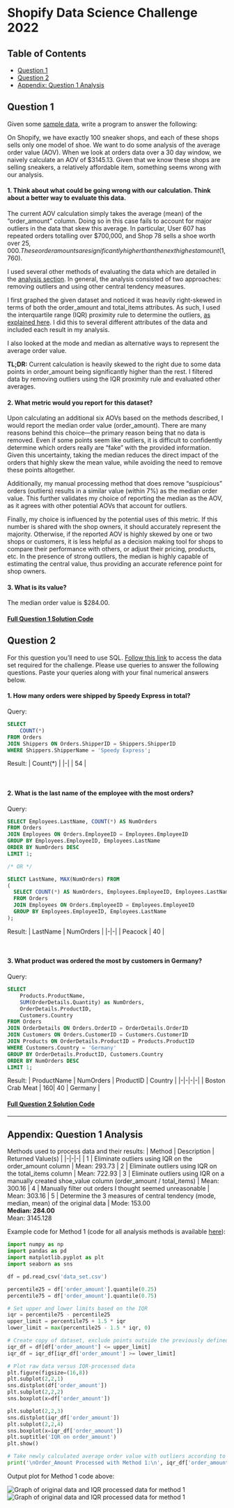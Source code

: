 # Shopify Data Science Challenge 2022
## Table of Contents

- [Question 1](#question-1)
- [Question 2](#question-2)
- [Appendix: Question 1 Analysis](#appendix-question-1-analysis)

## Question 1

Given some [sample data](https://docs.google.com/spreadsheets/d/16i38oonuX1y1g7C_UAmiK9GkY7cS-64DfiDMNiR41LM/edit#gid=0), write a program to answer the following:

On Shopify, we have exactly 100 sneaker shops, and each of these shops sells only one model of shoe. We want to do some analysis of the average order value (AOV). When we look at orders data over a 30 day window, we naively calculate an AOV of $3145.13. Given that we know these shops are selling sneakers, a relatively affordable item, something seems wrong with our analysis.

#### **1. Think about what could be going wrong with our calculation. Think about a better way to evaluate this data.**

The current AOV calculation simply takes the average (mean) of the “order_amount” column. Doing so in this case fails to account for major outliers in the data that skew this average. In particular, User 607 has repeated orders totalling over $700,000, and Shop 78 sells a shoe worth over $25,000. These order amounts are significantly higher than the next highest amount ($1,760). 

I used several other methods of evaluating the data which are detailed in the [analysis section](). In general, the analysis consisted of two approaches: removing outliers and using other central tendency measures. 

I first graphed the given dataset and noticed it was heavily right-skewed in terms of both the order_amount and total_items attributes. As such, I used the interquartile range (IQR) proximity rule to determine the outliers, [as explained here](https://www.khanacademy.org/math/statistics-probability/summarizing-quantitative-data/box-whisker-plots/a/identifying-outliers-iqr-rule). I did this to several different attributes of the data and included each result in my analysis.

I also looked at the mode and median as alternative ways to represent the average order value. 

**TL;DR:** Current calculation is heavily skewed to the right due to some data points in order_amount being significantly higher than the rest. I filtered data by removing outliers using the IQR proximity rule and evaluated other averages. 


#### **2. What metric would you report for this dataset?**

Upon calculating an additional six AOVs based on the methods described, I would report the median order value (order_amount). There are many reasons behind this choice—the primary reason being that no data is removed. Even if some points seem like outliers, it is difficult to confidently determine which orders really are “fake” with the provided information. Given this uncertainty, taking the median reduces the direct impact of the orders that highly skew the mean value, while avoiding the need to remove these points altogether. 

Additionally, my manual processing method that does remove “suspicious” orders (outliers) results in a similar value (within 7%) as the median order value. This further validates my choice of reporting the median as the AOV, as it agrees with other potential AOVs that account for outliers.

Finally, my choice is influenced by the potential uses of this metric. If this number is shared with the shop owners, it should accurately represent the majority. Otherwise, if the reported AOV is highly skewed by one or two shops or customers, it is less helpful as a decision making tool for shops to compare their performance with others, or adjust their pricing, products, etc. In the presence of strong outliers, the median is highly capable of estimating the central value, thus providing an accurate reference point for shop owners.

#### **3. What is its value?**

The median order value is $284.00.

#### [Full Question 1 Solution Code](Data-Science-Question-1.py)

## Question 2

For this question you’ll need to use SQL. [Follow this link](https://www.w3schools.com/SQL/TRYSQL.ASP?FILENAME=TRYSQL_SELECT_ALL) to access the data set required for the challenge. Please use queries to answer the following questions. Paste your queries along with your final numerical answers below.

#### **1. How many orders were shipped by Speedy Express in total?**

Query:
```sql
SELECT 
    COUNT(*)
FROM Orders
JOIN Shippers ON Orders.ShipperID = Shippers.ShipperID
WHERE Shippers.ShipperName = 'Speedy Express';
```

Result:
| Count(*) |
|-|
| 54 |

&nbsp;

#### **2. What is the last name of the employee with the most orders?** 

Query:
```sql
SELECT Employees.LastName, COUNT(*) AS NumOrders 
FROM Orders 
JOIN Employees ON Orders.EmployeeID = Employees.EmployeeID
GROUP BY Employees.EmployeeID, Employees.LastName
ORDER BY NumOrders DESC
LIMIT 1;

/* OR */

SELECT LastName, MAX(NumOrders) FROM
(
  SELECT COUNT(*) AS NumOrders, Employees.EmployeeID, Employees.LastName
  FROM Orders 
  JOIN Employees ON Orders.EmployeeID = Employees.EmployeeID
  GROUP BY Employees.EmployeeID, Employees.LastName
);
```

Result:
| LastName | NumOrders |
|-|-|
| Peacock | 40 | 

&nbsp;

#### **3. What product was ordered the most by customers in Germany?**

Query:
```sql
SELECT 
    Products.ProductName, 
    SUM(OrderDetails.Quantity) as NumOrders, 
    OrderDetails.ProductID, 
    Customers.Country 
FROM Orders
JOIN OrderDetails ON Orders.OrderID = OrderDetails.OrderID
JOIN Customers ON Orders.CustomerID = Customers.CustomerID
JOIN Products ON OrderDetails.ProductID = Products.ProductID
WHERE Customers.Country = 'Germany'
GROUP BY OrderDetails.ProductID, Customers.Country
ORDER BY NumOrders DESC
LIMIT 1;
```

Result:
| ProductName | NumOrders | ProductID | Country |
|-|-|-|-|
| Boston Crab Meat | 160| 40 | Germany |

#### [Full Question 2 Solution Code](Data-Science-Question-2.sql)

----------------

## Appendix: Question 1 Analysis

Methods used to process data and their results:
| Method | Description | Returned Value(s) |
|-|-|-|
| 1 | Eliminate outliers using IQR on the order_amount column | Mean: 293.73
| 2 | Eliminate outliers using IQR on the total_items column | Mean: 722.93
| 3 | Eliminate outliers using IQR on a manually created shoe_value column (order_amount / total_items) | Mean: 300.16
| 4 | Manually filter out orders I thought seemed unreasonable | Mean: 303.16
| 5 | Determine the 3 measures of central tendency (mode, median, mean) of the original data | Mode: 153.00 <br /> **Median: 284.00** <br /> Mean: 3145.128

Example code for Method 1 (code for all analysis methods is available [here](Data-Science-Question-1.py)):
```python
import numpy as np
import pandas as pd
import matplotlib.pyplot as plt
import seaborn as sns

df = pd.read_csv('data_set.csv')

percentile25 = df['order_amount'].quantile(0.25)
percentile75 = df['order_amount'].quantile(0.75)

# Set upper and lower limits based on the IQR
iqr = percentile75 - percentile25
upper_limit = percentile75 + 1.5 * iqr
lower_limit = max(percentile25 - 1.5 * iqr, 0)

# Create copy of dataset, exclude points outside the previously defined limits
iqr_df = df[df['order_amount'] <= upper_limit]
iqr_df = iqr_df[iqr_df['order_amount'] >= lower_limit]

# Plot raw data versus IQR-processed data
plt.figure(figsize=(16,8))
plt.subplot(2,2,1)
sns.distplot(df['order_amount'])
plt.subplot(2,2,2)
sns.boxplot(x=df['order_amount'])

plt.subplot(2,2,3)
sns.distplot(iqr_df['order_amount'])
plt.subplot(2,2,4)
sns.boxplot(x=iqr_df['order_amount'])
plt.suptitle('IQR on order_amount')
plt.show()

# Take newly calculated average order value with outliers according to IQR rule excluded
print('\nOrder_Amount Processed with Method 1:\n', iqr_df['order_amount'].describe(), sep='')
```

Output plot for Method 1 code above:

![Graph of original data and IQR processed data for method 1](assets/boxplot_light.png#gh-light-mode-only)
![Graph of original data and IQR processed data for method 1](assets/boxplot_dark.png#gh-dark-mode-only)

